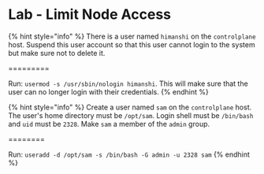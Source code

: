 # Lab - Limit Node Access



{% hint style="info" %}
There is a user named `himanshi` on the `controlplane` host. Suspend this user account so that this user cannot login to the system but make sure not to delete it.

\=========

Run: `usermod -s /usr/sbin/nologin himanshi`. This will make sure that the user can no longer login with their credentials.
{% endhint %}



{% hint style="info" %}
Create a user named `sam` on the `controlplane` host. The user's home directory must be `/opt/sam`. Login shell must be `/bin/bash` and `uid` must be `2328`. Make `sam` a member of the `admin` group.

\========

Run: `useradd -d /opt/sam -s /bin/bash -G admin -u 2328 sam`
{% endhint %}
